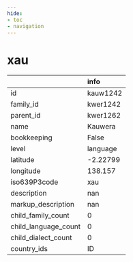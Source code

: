 ```yaml
---
hide:
- toc
- navigation
---
```

# xau
|                      | info     |
|:---------------------|:---------|
| id                   | kauw1242 |
| family_id            | kwer1242 |
| parent_id            | kwer1262 |
| name                 | Kauwera  |
| bookkeeping          | False    |
| level                | language |
| latitude             | -2.22799 |
| longitude            | 138.157  |
| iso639P3code         | xau      |
| description          | nan      |
| markup_description   | nan      |
| child_family_count   | 0        |
| child_language_count | 0        |
| child_dialect_count  | 0        |
| country_ids          | ID       |